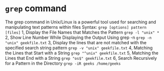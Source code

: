 # `grep` command
The grep command in Unix/Linux is a powerful tool used for searching and manipulating text patterns within files
Syntax:
`grep [options] pattern [files]`
1, Display the File Names that Matches the Pattern
`grep -l "unix" *`
2, Show Line Number While Displaying the Output Using grep -n
`grep -n "unix" geekfile.txt`
3, Display the lines that are not matched with the specified search string pattern
`grep -v "unix" geekfile.txt`
4, Matching the Lines that Start with a String
`grep "^unix" geekfile.txt`
5, Matching the Lines that End with a String
`grep "os$" geekfile.txt`
6, Search Recursively for a Pattern in the Directory
`grep -iR geeks /home/geeks`


